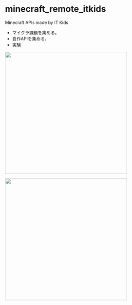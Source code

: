 # minecraft_remote_itkids

Minecraft APIs made by IT Kids

- マイクラ課題を集める。
- 自作APIを集める。
- 実験

[<img src="./kadai.png" width="400">](./kadai.png)

[<img src="./kadai2.png" width="400">](./kadai2.png)
